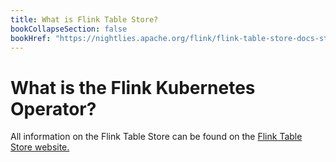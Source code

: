 ```yaml
---
title: What is Flink Table Store?
bookCollapseSection: false
bookHref: "https://nightlies.apache.org/flink/flink-table-store-docs-stable/"
---
```

<!--
Licensed to the Apache Software Foundation (ASF) under one
or more contributor license agreements.  See the NOTICE file
distributed with this work for additional information
regarding copyright ownership.  The ASF licenses this file
to you under the Apache License, Version 2.0 (the
"License"); you may not use this file except in compliance
with the License.  You may obtain a copy of the License at

  http://www.apache.org/licenses/LICENSE-2.0

Unless required by applicable law or agreed to in writing,
software distributed under the License is distributed on an
"AS IS" BASIS, WITHOUT WARRANTIES OR CONDITIONS OF ANY
KIND, either express or implied.  See the License for the
specific language governing permissions and limitations
under the License.
-->

# What is the Flink Kubernetes Operator?

All information on the Flink Table Store can be found on the [Flink Table Store website.](https://nightlies.apache.org/flink/flink-table-store-docs-stable/)